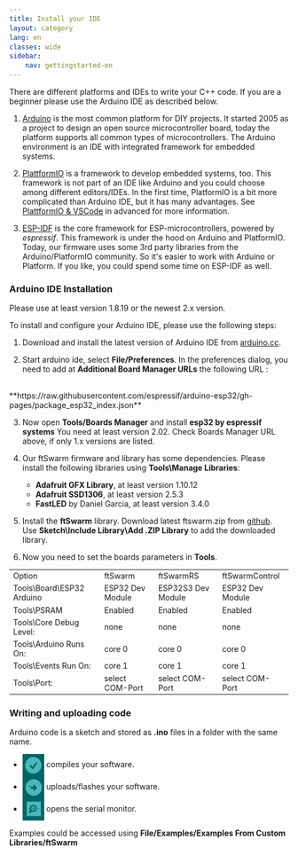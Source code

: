 ```yaml
---
title: Install your IDE 
layout: category
lang: en
classes: wide
sidebar:
    nav: gettingstarted-en
---
```


There are different platforms and IDEs to write your C++ code. If you are a beginner please use the Arduino IDE as described below.

1. [Arduino](https://www.arduino.cc/)
   is the most common platform for DIY projects. It started 2005 as a project to design an open source microcontroller board, 
   today the platform supports all common types of microcontrollers. The Arduino environment is an IDE with integrated framework for embedded systems.

2. [PlattformIO](https://platformio.org)
   is a framework to develop embedded systems, too. This framework is not part of an IDE like Arduino and you could choose among different editors/IDEs. In the first time, PlatformIO is a bit more complicated than Arduino IDE, but it has many advantages. See [PlattformIO & VSCode](/en/advanced/PlatformIO.md) in advanced for more information.

3. [ESP-IDF](https://docs.espressif.com/projects/esp-idf/en/latest/esp32/get-started/index.html) is the core framework for ESP-microcontrollers, 
   powered by *espressif*. This framework is under the hood on Arduino and PlatformIO. Today, our firmware uses some 3rd party libraries from the 
   Arduino/PlatformIO community. So it's easier to work with Arduino or Platform. If you like, you could spend some time on ESP-IDF as well.

### Arduino IDE Installation

Please use at least version 1.8.19 or the newest 2.x version.

To install and configure your Arduino IDE, please use the following steps: 

1. Download and install the latest version of Arduino IDE from [arduino.cc](https://www.arduino.cc/en/software).

2. Start arduino ide, select **File/Preferences**. In the preferences dialog, you need to add at **Additional Board Manager URLs** the following URL :
<br>
**https://raw.githubusercontent.com/espressif/arduino-esp32/gh-pages/package_esp32_index.json**


3. Now open **Tools/Boards Manager** and install **esp32 by espressif systems** You need at least version 2.02. Check Boards Manager URL above, if only 1.x versions are listed.

4. Our ftSwarm firmware and library has some dependencies. Please install the following libraries using **Tools\Manage Libraries**:
    - **Adafruit GFX Library**, at least version 1.10.12
 	 - **Adafruit SSD1306**, at least version 2.5.3
    - **FastLED** by Daniel Garcia, at least version 3.4.0
	
5. Install the **ftSwarm** library. Download latest ftswarm.zip from [github](https://github.com/elektrofuzzis/ftSwarm/releases). 
   Use **Sketch\Include Library\Add .ZIP Library** to add the downloaded library.

6. Now you need to set the boards parameters in **Tools**.

<table>
   <tr><td>Option</td><td>ftSwarm</td><td>ftSwarmRS</td><td>ftSwarmControl</td></tr>
   <tr><td>Tools\Board\ESP32 Arduino</td><td>ESP32 Dev Module</td><td>ESP32S3 Dev Module</td><td>ESP32 Dev Module</td></tr>
   <tr><td>Tools\PSRAM</td><td>Enabled</td><td>Enabled</td><td>Enabled</td></tr>
   <tr><td>Tools\Core Debug Level:</td><td>none</td><td>none</td><td>none</td></tr>
   <tr><td>Tools\Arduino Runs On:</td><td>core 0</td><td>core 0</td><td>core 0</td></tr>
   <tr><td>Tools\Events Run On:</td><td>core 1</td><td>core 1</td><td>core 1</td></tr>
   <tr><td>Tools\Port:</td><td>select COM-Port</td><td>select COM-Port</td><td>select COM-Port</td></tr>
</table>

 
### Writing and uploading code

Arduino code is a sketch and stored as **.ino** files in a folder with the same name.

<style>
img { vertical-align: middle;important! }
</style>

- ![build](/assets/img/arduino_compile.png) compiles your software.
- ![upload](/assets/img/arduino_upload.png) uploads/flashes your software.
- ![serial](/assets/img/arduino_serial.png) opens the serial monitor.

Examples could be accessed using **File/Examples/Examples From Custom Libraries/ftSwarm**